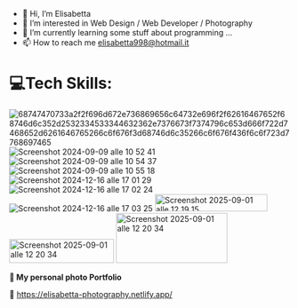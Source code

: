 - 👋 Hi, I’m Elisabetta
- 👀 I’m interested in Web Design / Web Developer / Photography
- 🌱 I’m currently learning some stuff about programming ...
- 📫 How to reach me elisabetta998@hotmail.it

<!---
EliMarago/EliMarago is a ✨ special ✨ repository because its `README.md` (this file) appears on your GitHub profile.
You can click the Preview link to take a look at your changes.
--->

 **<h1> 💻Tech Skills:</h1>**



![68747470733a2f2f696d672e736869656c64732e696f2f62616467652f68746d6c352d2532334533344632362e7376673f7374796c653d666f722d7468652d6261646765266c6f676f3d68746d6c35266c6f676f436f6c6f723d7768697465](https://github.com/user-attachments/assets/c6809225-cd47-4ec7-9be0-76d68dd04734)  ![Screenshot 2024-09-09 alle 10 52 41](https://github.com/user-attachments/assets/e45f6e6a-0851-4390-a3c4-f5ba590dc750) ![Screenshot 2024-09-09 alle 10 54 37](https://github.com/user-attachments/assets/ef07c2f2-2f0e-4c7c-847a-6441b5beb5bc)  ![Screenshot 2024-09-09 alle 10 55 18](https://github.com/user-attachments/assets/b1e69e3c-fda6-4e8c-88a5-dedafc9c038b) ![Screenshot 2024-12-16 alle 17 01 29](https://github.com/user-attachments/assets/74ad9813-bccb-4dee-9ced-e81944c8418c)
![Screenshot 2024-12-16 alle 17 02 24](https://github.com/user-attachments/assets/c066a4fc-e004-4111-97ca-966cd6914ab9)
![Screenshot 2024-12-16 alle 17 03 25](https://github.com/user-attachments/assets/d9adf2d6-a350-4ce2-bbd8-29e4d2c198f6)
<img width="202" height="31" alt="Screenshot 2025-09-01 alle 12 19 15" src="https://github.com/user-attachments/assets/d9ce3489-2dc9-476d-89f5-5cb46e4d5041" />
<img width="188" height="43" alt="Screenshot 2025-09-01 alle 12 20 34" src="https://github.com/user-attachments/assets/212268b3-75e1-46f6-bdae-429e6750ffa4" />
<img width="200" height="90" alt="Screenshot 2025-09-01 alle 12 20 34" src="https://github.com/user-attachments/assets/acd5b767-fd09-499a-bf83-f75baf883fb3" />











 **<p> 📸 My personal photo Portfolio </p>**
 🔗 https://elisabetta-photography.netlify.app/


